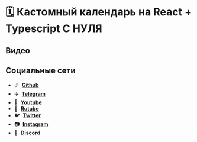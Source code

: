 # 🗓️ Кастомный календарь на React + Typescript С НУЛЯ

## Видео

## Социальные сети

- :comet: &nbsp;**[Github](https://github.com/debabin)**
- :airplane: &nbsp;**[Telegram](https://t.me/techdnevnik)**
- :popcorn: &nbsp;**[Youtube](https://www.youtube.com/channel/UCYimO7BCUwdGiaCXlwG-rLw)**
- :popcorn: &nbsp;**[Rutube](https://rutube.ru/channel/24693196/)**
- :bird: &nbsp;**[Twitter](https://twitter.com/db_dzo)**
- :camera: &nbsp;**[Instagram](https://www.instagram.com/db_dzo/)**
- :robot: &nbsp;**[Discord](https://discordapp.com/users/181376683046076416/)**
